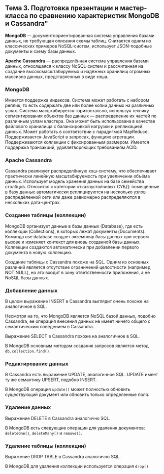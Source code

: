 ## Тема 3. Подготовка презентации и мастер-класса по сравнению характеристик MongoDB и Cassandra"

**MongoDB** — документоориентированная система управления базами данных, не требующая описания схемы таблиц. Считается одним из классических примеров NoSQL-систем, использует JSON-подобные документы и схему базы данных.

**Apache Cassandra** — распределённая система управления базами данных, относящаяся к классу NoSQL-систем и рассчитанная на создание высокомасштабируемых и надёжных хранилищ огромных массивов данных, представленных в виде хэша.

### MongoDB

Имеется поддержка индексов. Система может работать с набором реплик, то есть содержать две или более копии данных на различных узлах. Система масштабируется горизонтально, используя технику сегментирования объектов баз данных — распределение их частей по различным узлам кластера. Она может быть использована в качестве файлового хранилища с балансировкой нагрузки и репликацией данных. Может работать в соответствии с парадигмой MapReduce. Поддерживается JavaScript в запросах, функциях агрегации. Поддерживаются коллекции с фиксированным размером. Имеется поддержка транзакций, удовлетворяющих требованиям ACID.

### Apache Cassandra

Cassandra реализует распределённую хэш-систему, что обеспечивает практически линейную масштабируемость при увеличении объёма данных. Использует модель хранения данных на базе семейства столбцов. Относится к категории отказоустойчивых СУБД: помещённые в базу данные автоматически реплицируются на несколько узлов распредёленной сети или даже равномерно распределяются в нескольких дата-центрах.

### Создание таблицы (коллекции)

MongoDB организует данные в базы данных (Database), где есть коллекции (Collections), в которых лежат документы (Documents). Команда use database создает экземпляр базы данных при первом вызове и изменяет контекст для вновь созданной базы данных. Коллекции создаются автоматически при добавлении первого документа в новую коллекцию.

Создание таблицы с Cassandra похоже на SQL. Одним из основных различий является отсутствие ограничений целостности (например, NOT NULL), но это входит в зону ответственности приложения, а не NoSQL базы данных.

### Добавление данных

В целом выражение INSERT в Cassandra выглядит очень похоже на аналогичное в SQL.

Несмотря на то, что MongoDB является NoSQL базой данных, подобно Cassandra, ее операция внесения данных не имеет ничего общего с семантическим поведением в Cassandra.

Выражение SELECT в Cassandra похоже на аналогичное в SQL.

В MongoDB основным методом создания запросов является метод `db.collection.find()`.

### Редактирование данных

В Cassandra есть выражение UPDATE, аналогичное SQL. UPDATE имеет ту же семантику UPSERT, подобно INSERT.

В MongoDB операция `update()` может полностью обновить существующий документ или обновить только определенные поля.

### Удаление данных

Выражение DELETE в Cassandra аналогично SQL.

В MongoDB есть следующие операции для удаления документов: `deleteOne()`, `deleteMany()` и `remove()`.

### Удаление таблицы (коллекции)

Выражение DROP TABLE в Cassandra аналогично SQL.

В MongoDB для удаления коллекции используется операция `drop()`.
